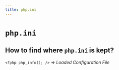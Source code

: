 ```yaml
---
title: php.ini
---
```


# `php.ini`

## How to find where `php.ini` is kept?

`<?php php_info(); />` => _Loaded Configuration File_
